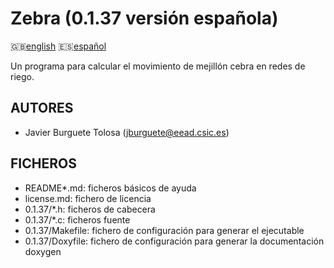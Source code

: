 Zebra (0.1.37 versión española)
==============================

:uk:[english](README.md) :es:[español](README.es.md)

Un programa para calcular el movimiento de mejillón cebra en redes de riego.

AUTORES
-------

* Javier Burguete Tolosa (jburguete@eead.csic.es)

FICHEROS
--------

* README\*.md: ficheros básicos de ayuda
* license.md: fichero de licencia
* 0.1.37/\*.h: ficheros de cabecera
* 0.1.37/\*.c: ficheros fuente
* 0.1.37/Makefile: fichero de configuración para generar el ejecutable
* 0.1.37/Doxyfile: fichero de configuración para generar la documentación doxygen
